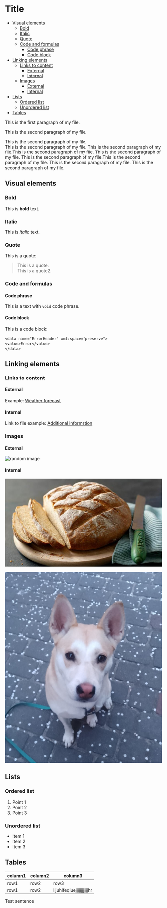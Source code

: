 # Title<!-- omit in toc -->

- [Visual elements](#visual-elements)
  - [Bold](#bold)
  - [Italic](#italic)
  - [Quote](#quote)
  - [Code and formulas](#code-and-formulas)
    - [Code phrase](#code-phrase)
    - [Code block](#code-block)
- [Linking elements](#linking-elements)
  - [Links to content](#links-to-content)
    - [External](#external)
    - [Internal](#internal)
  - [Images](#images)
    - [External](#external-1)
    - [Internal](#internal-1)
- [Lists](#lists)
  - [Ordered list](#ordered-list)
  - [Unordered list](#unordered-list)
- [Tables](#tables)

This is the first paragraph of my file.

This is the second paragraph of my file.

This is the second paragraph of my file.  
This is the second paragraph of my file. This is the second paragraph of my file.This is the second paragraph of my file. This is the second paragraph of my file. This is the second paragraph of my file.This is the second paragraph of my file. This is the second paragraph of my file. This is the second paragraph of my file.

## Visual elements

### Bold

This is **bold** text.

### Italic

This is _italic_ text.

### Quote

This is a quote:

> This is a quote.  
> This is a quote2.

### Code and formulas

#### Code phrase

This is a text with `void` code phrase.

#### Code block

This is a code block:

```
<data name="ErrorHeader" xml:space="preserve">
<value>Error</value>
</data>
```

## Linking elements

### Links to content

#### External

Example: [Weather forecast](https://www.meteo.pl)

#### Internal

Link to file example: [Additional information](reference.md)

### Images

#### External

![random image](https://picsum.photos/200 "Zdjęcie")

#### Internal

![Bread](Easy_white_bread.jpg "Chleb")

![Miura](images/Miura.png)

## Lists

### Ordered list

1. Point 1
1. Point 2
1. Point 3

### Unordered list

- Item 1
- Item 2
- Item 3

## Tables

| column1 | column2 | column3                    |
| ------- | ------- | -------------------------- |
| row1    | row2    | row3                       |
| row1    | row2    | lijuhlfeqiuejjjjjjjjjjjjhr |

Test sentence

